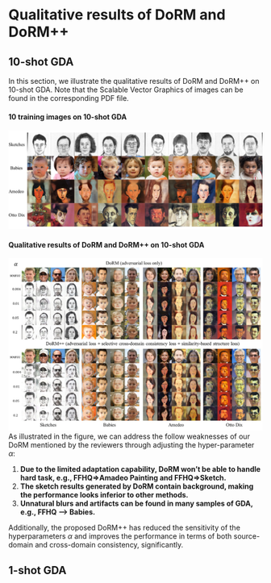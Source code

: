 # Qualitative results of DoRM and DoRM++

## 10-shot GDA
In this section, we illustrate the qualitative results of DoRM and DoRM++ on 10-shot GDA. Note that the Scalable Vector Graphics of images can be found in the corresponding PDF file.

#### 10 training images on 10-shot GDA

![10-shot target images](c0de5f4fc55896de3bce5ad00ba18d8.jpg)

#### Qualitative results of DoRM and DoRM++ on 10-shot GDA

![10-shot results](da45241ee98439b5187794041b98be3.jpg)
As illustrated in the figure, we can address the follow weaknesses of our DoRM mentioned by the reviewers through adjusting the hyper-parameter $\alpha$:

1. $\textbf{Due to the limited adaptation capability, DoRM won’t be able to handle hard task, e.g., FFHQ=>Amadeo Painting and FFHQ=>Sketch.}$
2. $\textbf{The sketch results generated by DoRM contain background, making the performance looks inferior to other methods.}$
3. $\textbf{Unnatural blurs and artifacts can be found in many samples of GDA, e.g., FFHQ --> Babies.}$

Additionally, the proposed DoRM++ has reduced the sensitivity of the hyperparameters $\alpha$ and improves the performance in terms of both source-domain and cross-domain consistency, significantly.

## 1-shot GDA
